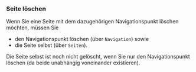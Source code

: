 ### Seite löschen

Wenn Sie eine Seite mit dem dazugehörigen Navigationspunkt löschen möchten, müssen Sie
* den Navigationspunkt löschen (über ```Navigation```) sowie
* die Seite selbst (über ```Seiten```).

Die Seite selbst ist noch nicht gelöscht, wenn Sie nur den Navigationspunkt löschen (da beide unabhängig voneinander existieren).
